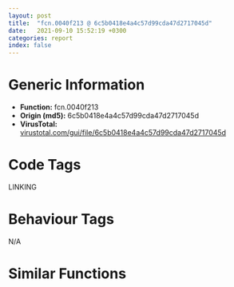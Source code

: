 ```yaml
---
layout: post
title:  "fcn.0040f213 @ 6c5b0418e4a4c57d99cda47d2717045d"
date:   2021-09-10 15:52:19 +0300
categories: report
index: false
---
```


# Generic Information
- **Function:** fcn.0040f213
- **Origin (md5):** 6c5b0418e4a4c57d99cda47d2717045d
- **VirusTotal:** [virustotal.com/gui/file/6c5b0418e4a4c57d99cda47d2717045d][virustotal_ref]

# Code Tags
<span class="tag" id="LINKING">LINKING</span>


# Behaviour Tags
<span class="bhv-tag" id="na">N/A</span>

# Similar Functions
<script type="text/javascript" src="https://www.gstatic.com/charts/loader.js"></script>
<script type="text/javascript">

    google.charts.load('current', {'packages':['corechart']});
    google.charts.setOnLoadCallback(drawChart);

    function drawChart() {
    var data = new google.visualization.DataTable();
        data.addColumn('number', 'X');
        data.addColumn('number', 'Y');
        data.addColumn({type: 'string', role: 'tooltip', 'p': {'html': true}});
        data.addColumn({'type': 'string', 'role': 'style'});
        
        data.addRows([
    [-72.96733856201172, -78.32057189941406, '<b><a href="/report/fcn.0040f213@6c5b0418e4a4c57d99cda47d2717045d">fcn.0040f213</a><br>@6c5b0418e4a4c57d99cda47d2717045d</b><br>push esi<br>push dword[0x4374cc]<br>mov esi, dword[sym.imp.KERNEL32.dll_TlsGetValue]<br>call esi<br>test eax, eax<br>je 0x40f247<br>mov eax, dword[0x4374c8]<br>cmp eax, 0xffffffff<br>je 0x40f247<br>push eax<br>push dword[0x4374cc]<br>call esi<br>call eax<br>test eax, eax<br>je 0x40f247<br>mov eax, dword[eax+0x1fc]<br>jmp 0x40f26d<br>push str.KERNEL32.DLL<br>call dword[sym.imp.KERNEL32.dll_GetModuleHandleA]<br>mov esi, eax<br>test esi, esi<br>je 0x40f27b<br>call fcn.0040f130<br>test eax, eax<br>je 0x40f27b<br>push str.DecodePointer<br>push esi<br>call dword[sym.imp.KERNEL32.dll_GetProcAddress]<br>test eax, eax<br>je 0x40f27b<br>push dword[esp+8]<br>call eax<br>mov dword[esp+8], eax<br>mov eax, dword[esp+8]<br>pop esi<br>ret <br><eoc> ', 'point { fill-color: #e0440e; }'],
[239.10057067871094, 6.857483386993408, '<b><a href="/report/fcn.459bfdba@284c9c9722cef7520dddfe58806fd72f">fcn.459bfdba</a><br>@284c9c9722cef7520dddfe58806fd72f</b><br>push esi<br>push dword[0x45a6c8f8]<br>mov esi, dword[sym.imp.KERNEL32.dll_TlsGetValue]<br>call esi<br>test eax, eax<br>je 0x459bfdee<br>mov eax, dword[0x45a6c8f4]<br>cmp eax, 0xffffffff<br>je 0x459bfdee<br>push eax<br>push dword[0x45a6c8f8]<br>call esi<br>call eax<br>test eax, eax<br>je 0x459bfdee<br>mov eax, dword[eax+0x1f8]<br>jmp 0x459bfe14<br>push str.KERNEL32.DLL<br>call dword[sym.imp.KERNEL32.dll_GetModuleHandleA]<br>mov esi, eax<br>test esi, esi<br>je 0x459bfe22<br>call fcn.459bfd4e<br>test eax, eax<br>je 0x459bfe22<br>push str.EncodePointer<br>push esi<br>call dword[sym.imp.KERNEL32.dll_GetProcAddress]<br>test eax, eax<br>je 0x459bfe22<br>push dword[esp+8]<br>call eax<br>mov dword[esp+8], eax<br>mov eax, dword[esp+8]<br>pop esi<br>ret <br><eoc> ', 'null'],
[-31.86181640625, -135.6554412841797, '<b><a href="/report/fcn.00411871@de21a548b66aa6c0b17491b6a31e14fa">fcn.00411871</a><br>@de21a548b66aa6c0b17491b6a31e14fa</b><br>push esi<br>push dword[0x448c5c]<br>mov esi, dword[sym.imp.KERNEL32.dll_TlsGetValue]<br>call esi<br>test eax, eax<br>je 0x4118a5<br>mov eax, dword[0x448c58]<br>cmp eax, 0xffffffff<br>je 0x4118a5<br>push eax<br>push dword[0x448c5c]<br>call esi<br>call eax<br>test eax, eax<br>je 0x4118a5<br>mov eax, dword[eax+0x1fc]<br>jmp 0x4118cb<br>push str.KERNEL32.DLL<br>call dword[sym.imp.KERNEL32.dll_GetModuleHandleA]<br>mov esi, eax<br>test esi, esi<br>je 0x4118d9<br>call fcn.0041178e<br>test eax, eax<br>je 0x4118d9<br>push str.DecodePointer<br>push esi<br>call dword[sym.imp.KERNEL32.dll_GetProcAddress]<br>test eax, eax<br>je 0x4118d9<br>push dword[esp+8]<br>call eax<br>mov dword[esp+8], eax<br>mov eax, dword[esp+8]<br>pop esi<br>ret <br><eoc> ', 'null'],
[-320.0089416503906, 149.47756958007812, '<b><a href="/report/fcn.00437bbe@46f6c2adf1fd4d1453ed312ca79dd9bf">fcn.00437bbe</a><br>@46f6c2adf1fd4d1453ed312ca79dd9bf</b><br>push esi<br>push dword[0x448ba4]<br>mov esi, dword[sym.imp.KERNEL32.dll_TlsGetValue]<br>call esi<br>test eax, eax<br>je 0x437bf2<br>mov eax, dword[0x448ba0]<br>cmp eax, 0xffffffff<br>je 0x437bf2<br>push eax<br>push dword[0x448ba4]<br>call esi<br>call eax<br>test eax, eax<br>je 0x437bf2<br>mov eax, dword[eax+0x1fc]<br>jmp 0x437c0d<br>push str.KERNEL32.DLL<br>call dword[sym.imp.KERNEL32.dll_GetModuleHandleA]<br>test eax, eax<br>je 0x437c1b<br>push str.DecodePointer<br>push eax<br>call dword[sym.imp.KERNEL32.dll_GetProcAddress]<br>test eax, eax<br>je 0x437c1b<br>push dword[esp+8]<br>call eax<br>mov dword[esp+8], eax<br>mov eax, dword[esp+8]<br>pop esi<br>ret <br><eoc> ', 'null'],
[132.28611755371094, 88.2831039428711, '<b><a href="/report/fcn.10019f4a@4c3818fdf32d89a09257dbc9d3e142ea">fcn.10019f4a</a><br>@4c3818fdf32d89a09257dbc9d3e142ea</b><br>push esi<br>push dword[0x10034b6c]<br>mov esi, dword[sym.imp.KERNEL32.dll_TlsGetValue]<br>call esi<br>test eax, eax<br>je 0x10019f7e<br>mov eax, dword[0x10034b68]<br>cmp eax, 0xffffffff<br>je 0x10019f7e<br>push eax<br>push dword[0x10034b6c]<br>call esi<br>call eax<br>test eax, eax<br>je 0x10019f7e<br>mov eax, dword[eax+0x1f8]<br>jmp 0x10019fa4<br>push str.KERNEL32.DLL<br>call dword[sym.imp.KERNEL32.dll_GetModuleHandleA]<br>mov esi, eax<br>test esi, esi<br>je 0x10019fb2<br>call fcn.10019ede<br>test eax, eax<br>je 0x10019fb2<br>push str.EncodePointer<br>push esi<br>call dword[sym.imp.KERNEL32.dll_GetProcAddress]<br>test eax, eax<br>je 0x10019fb2<br>push dword[esp+8]<br>call eax<br>mov dword[esp+8], eax<br>mov eax, dword[esp+8]<br>pop esi<br>ret <br><eoc> ', 'null'],
[198.96380615234375, 65.35785675048828, '<b><a href="/report/fcn.0040f19c@6c5b0418e4a4c57d99cda47d2717045d">fcn.0040f19c</a><br>@6c5b0418e4a4c57d99cda47d2717045d</b><br>push esi<br>push dword[0x4374cc]<br>mov esi, dword[sym.imp.KERNEL32.dll_TlsGetValue]<br>call esi<br>test eax, eax<br>je 0x40f1d0<br>mov eax, dword[0x4374c8]<br>cmp eax, 0xffffffff<br>je 0x40f1d0<br>push eax<br>push dword[0x4374cc]<br>call esi<br>call eax<br>test eax, eax<br>je 0x40f1d0<br>mov eax, dword[eax+0x1f8]<br>jmp 0x40f1f6<br>push str.KERNEL32.DLL<br>call dword[sym.imp.KERNEL32.dll_GetModuleHandleA]<br>mov esi, eax<br>test esi, esi<br>je 0x40f204<br>call fcn.0040f130<br>test eax, eax<br>je 0x40f204<br>push str.EncodePointer<br>push esi<br>call dword[sym.imp.KERNEL32.dll_GetProcAddress]<br>test eax, eax<br>je 0x40f204<br>push dword[esp+8]<br>call eax<br>mov dword[esp+8], eax<br>mov eax, dword[esp+8]<br>pop esi<br>ret <br><eoc> ', 'null'],
[158.01840209960938, 9.698250770568848, '<b><a href="/report/fcn.004117fa@de21a548b66aa6c0b17491b6a31e14fa">fcn.004117fa</a><br>@de21a548b66aa6c0b17491b6a31e14fa</b><br>push esi<br>push dword[0x448c5c]<br>mov esi, dword[sym.imp.KERNEL32.dll_TlsGetValue]<br>call esi<br>test eax, eax<br>je 0x41182e<br>mov eax, dword[0x448c58]<br>cmp eax, 0xffffffff<br>je 0x41182e<br>push eax<br>push dword[0x448c5c]<br>call esi<br>call eax<br>test eax, eax<br>je 0x41182e<br>mov eax, dword[eax+0x1f8]<br>jmp 0x411854<br>push str.KERNEL32.DLL<br>call dword[sym.imp.KERNEL32.dll_GetModuleHandleA]<br>mov esi, eax<br>test esi, esi<br>je 0x411862<br>call fcn.0041178e<br>test eax, eax<br>je 0x411862<br>push str.EncodePointer<br>push esi<br>call dword[sym.imp.KERNEL32.dll_GetProcAddress]<br>test eax, eax<br>je 0x411862<br>push dword[esp+8]<br>call eax<br>mov dword[esp+8], eax<br>mov eax, dword[esp+8]<br>pop esi<br>ret <br><eoc> ', 'null'],
[35.10285568237305, -156.8869171142578, '<b><a href="/report/fcn.10028223@481b545f5c18f2fce1caac67ddc419e8">fcn.10028223</a><br>@481b545f5c18f2fce1caac67ddc419e8</b><br>push esi<br>push dword[0x10062234]<br>mov esi, dword[sym.imp.KERNEL32.dll_TlsGetValue]<br>call esi<br>test eax, eax<br>je 0x10028257<br>mov eax, dword[0x10062230]<br>cmp eax, 0xffffffff<br>je 0x10028257<br>push eax<br>push dword[0x10062234]<br>call esi<br>call eax<br>test eax, eax<br>je 0x10028257<br>mov eax, dword[eax+0x1fc]<br>jmp 0x1002827d<br>push str.KERNEL32.DLL<br>call dword[sym.imp.KERNEL32.dll_GetModuleHandleA]<br>mov esi, eax<br>test esi, esi<br>je 0x1002828b<br>call fcn.10028140<br>test eax, eax<br>je 0x1002828b<br>push str.DecodePointer<br>push esi<br>call dword[sym.imp.KERNEL32.dll_GetProcAddress]<br>test eax, eax<br>je 0x1002828b<br>push dword[esp+8]<br>call eax<br>mov dword[esp+8], eax<br>mov eax, dword[esp+8]<br>pop esi<br>ret <br><eoc> ', 'null'],
[-329.38427734375, 84.29837036132812, '<b><a href="/report/fcn.00437b52@46f6c2adf1fd4d1453ed312ca79dd9bf">fcn.00437b52</a><br>@46f6c2adf1fd4d1453ed312ca79dd9bf</b><br>push esi<br>push dword[0x448ba4]<br>mov esi, dword[sym.imp.KERNEL32.dll_TlsGetValue]<br>call esi<br>test eax, eax<br>je 0x437b86<br>mov eax, dword[0x448ba0]<br>cmp eax, 0xffffffff<br>je 0x437b86<br>push eax<br>push dword[0x448ba4]<br>call esi<br>call eax<br>test eax, eax<br>je 0x437b86<br>mov eax, dword[eax+0x1f8]<br>jmp 0x437ba1<br>push str.KERNEL32.DLL<br>call dword[sym.imp.KERNEL32.dll_GetModuleHandleA]<br>test eax, eax<br>je 0x437baf<br>push str.EncodePointer<br>push eax<br>call dword[sym.imp.KERNEL32.dll_GetProcAddress]<br>test eax, eax<br>je 0x437baf<br>push dword[esp+8]<br>call eax<br>mov dword[esp+8], eax<br>mov eax, dword[esp+8]<br>pop esi<br>ret <br><eoc> ', 'null'],
[265.8179016113281, 84.73915100097656, '<b><a href="/report/fcn.0043c48e@7b00dd8f2abf54a73bfb09681334ff78">fcn.0043c48e</a><br>@7b00dd8f2abf54a73bfb09681334ff78</b><br>push esi<br>push dword[0x467664]<br>mov esi, dword[sym.imp.KERNEL32.dll_TlsGetValue]<br>call esi<br>test eax, eax<br>je 0x43c4c2<br>mov eax, dword[0x467660]<br>cmp eax, 0xffffffff<br>je 0x43c4c2<br>push eax<br>push dword[0x467664]<br>call esi<br>call eax<br>test eax, eax<br>je 0x43c4c2<br>mov eax, dword[eax+0x1f8]<br>jmp 0x43c4e8<br>push str.KERNEL32.DLL<br>call dword[sym.imp.KERNEL32.dll_GetModuleHandleA]<br>mov esi, eax<br>test esi, esi<br>je 0x43c4f6<br>call fcn.0043c422<br>test eax, eax<br>je 0x43c4f6<br>push str.EncodePointer<br>push esi<br>call dword[sym.imp.KERNEL32.dll_GetProcAddress]<br>test eax, eax<br>je 0x43c4f6<br>push dword[esp+8]<br>call eax<br>mov dword[esp+8], eax<br>mov eax, dword[esp+8]<br>pop esi<br>ret <br><eoc> ', 'null'],
[-264.0538635253906, 78.23983764648438, '<b><a href="/report/fcn.004031d9@e38ba004520fa1a86a35b63e8d5843ef">fcn.004031d9</a><br>@e38ba004520fa1a86a35b63e8d5843ef</b><br>push esi<br>push dword[0x40c2fc]<br>mov esi, dword[sym.imp.KERNEL32.dll_TlsGetValue]<br>call esi<br>test eax, eax<br>je 0x40320d<br>mov eax, dword[0x40c2f8]<br>cmp eax, 0xffffffff<br>je 0x40320d<br>push eax<br>push dword[0x40c2fc]<br>call esi<br>call eax<br>test eax, eax<br>je 0x40320d<br>mov eax, dword[eax+0x1f8]<br>jmp 0x403228<br>push str.KERNEL32.DLL<br>call dword[sym.imp.KERNEL32.dll_GetModuleHandleA]<br>test eax, eax<br>je 0x403236<br>push str.EncodePointer<br>push eax<br>call dword[sym.imp.KERNEL32.dll_GetProcAddress]<br>test eax, eax<br>je 0x403236<br>push dword[esp+8]<br>call eax<br>mov dword[esp+8], eax<br>mov eax, dword[esp+8]<br>pop esi<br>ret <br><eoc> ', 'null'],
[-30.991718292236328, -205.46499633789062, '<b><a href="/report/fcn.0043c505@7b00dd8f2abf54a73bfb09681334ff78">fcn.0043c505</a><br>@7b00dd8f2abf54a73bfb09681334ff78</b><br>push esi<br>push dword[0x467664]<br>mov esi, dword[sym.imp.KERNEL32.dll_TlsGetValue]<br>call esi<br>test eax, eax<br>je 0x43c539<br>mov eax, dword[0x467660]<br>cmp eax, 0xffffffff<br>je 0x43c539<br>push eax<br>push dword[0x467664]<br>call esi<br>call eax<br>test eax, eax<br>je 0x43c539<br>mov eax, dword[eax+0x1fc]<br>jmp 0x43c55f<br>push str.KERNEL32.DLL<br>call dword[sym.imp.KERNEL32.dll_GetModuleHandleA]<br>mov esi, eax<br>test esi, esi<br>je 0x43c56d<br>call fcn.0043c422<br>test eax, eax<br>je 0x43c56d<br>push str.DecodePointer<br>push esi<br>call dword[sym.imp.KERNEL32.dll_GetProcAddress]<br>test eax, eax<br>je 0x43c56d<br>push dword[esp+8]<br>call eax<br>mov dword[esp+8], eax<br>mov eax, dword[esp+8]<br>pop esi<br>ret <br><eoc> ', 'null'],
[-98.20462036132812, -156.7567596435547, '<b><a href="/report/fcn.10019fc1@4c3818fdf32d89a09257dbc9d3e142ea">fcn.10019fc1</a><br>@4c3818fdf32d89a09257dbc9d3e142ea</b><br>push esi<br>push dword[0x10034b6c]<br>mov esi, dword[sym.imp.KERNEL32.dll_TlsGetValue]<br>call esi<br>test eax, eax<br>je 0x10019ff5<br>mov eax, dword[0x10034b68]<br>cmp eax, 0xffffffff<br>je 0x10019ff5<br>push eax<br>push dword[0x10034b6c]<br>call esi<br>call eax<br>test eax, eax<br>je 0x10019ff5<br>mov eax, dword[eax+0x1fc]<br>jmp 0x1001a01b<br>push str.KERNEL32.DLL<br>call dword[sym.imp.KERNEL32.dll_GetModuleHandleA]<br>mov esi, eax<br>test esi, esi<br>je 0x1001a029<br>call fcn.10019ede<br>test eax, eax<br>je 0x1001a029<br>push str.DecodePointer<br>push esi<br>call dword[sym.imp.KERNEL32.dll_GetProcAddress]<br>test eax, eax<br>je 0x1001a029<br>push dword[esp+8]<br>call eax<br>mov dword[esp+8], eax<br>mov eax, dword[esp+8]<br>pop esi<br>ret <br><eoc> ', 'null'],
[7.837891101837158, -78.876708984375, '<b><a href="/report/fcn.459bfe31@284c9c9722cef7520dddfe58806fd72f">fcn.459bfe31</a><br>@284c9c9722cef7520dddfe58806fd72f</b><br>push esi<br>push dword[0x45a6c8f8]<br>mov esi, dword[sym.imp.KERNEL32.dll_TlsGetValue]<br>call esi<br>test eax, eax<br>je 0x459bfe65<br>mov eax, dword[0x45a6c8f4]<br>cmp eax, 0xffffffff<br>je 0x459bfe65<br>push eax<br>push dword[0x45a6c8f8]<br>call esi<br>call eax<br>test eax, eax<br>je 0x459bfe65<br>mov eax, dword[eax+0x1fc]<br>jmp 0x459bfe8b<br>push str.KERNEL32.DLL<br>call dword[sym.imp.KERNEL32.dll_GetModuleHandleA]<br>mov esi, eax<br>test esi, esi<br>je 0x459bfe99<br>call fcn.459bfd4e<br>test eax, eax<br>je 0x459bfe99<br>push str.DecodePointer<br>push esi<br>call dword[sym.imp.KERNEL32.dll_GetProcAddress]<br>test eax, eax<br>je 0x459bfe99<br>push dword[esp+8]<br>call eax<br>mov dword[esp+8], eax<br>mov eax, dword[esp+8]<br>pop esi<br>ret <br><eoc> ', 'null'],
[-254.552490234375, 143.32481384277344, '<b><a href="/report/fcn.00403245@e38ba004520fa1a86a35b63e8d5843ef">fcn.00403245</a><br>@e38ba004520fa1a86a35b63e8d5843ef</b><br>push esi<br>push dword[0x40c2fc]<br>mov esi, dword[sym.imp.KERNEL32.dll_TlsGetValue]<br>call esi<br>test eax, eax<br>je 0x403279<br>mov eax, dword[0x40c2f8]<br>cmp eax, 0xffffffff<br>je 0x403279<br>push eax<br>push dword[0x40c2fc]<br>call esi<br>call eax<br>test eax, eax<br>je 0x403279<br>mov eax, dword[eax+0x1fc]<br>jmp 0x403294<br>push str.KERNEL32.DLL<br>call dword[sym.imp.KERNEL32.dll_GetModuleHandleA]<br>test eax, eax<br>je 0x4032a2<br>push str.DecodePointer<br>push eax<br>call dword[sym.imp.KERNEL32.dll_GetProcAddress]<br>test eax, eax<br>je 0x4032a2<br>push dword[esp+8]<br>call eax<br>mov dword[esp+8], eax<br>mov eax, dword[esp+8]<br>pop esi<br>ret <br><eoc> ', 'null'],
[199.51119995117188, 135.2316436767578, '<b><a href="/report/fcn.100281ac@481b545f5c18f2fce1caac67ddc419e8">fcn.100281ac</a><br>@481b545f5c18f2fce1caac67ddc419e8</b><br>push esi<br>push dword[0x10062234]<br>mov esi, dword[sym.imp.KERNEL32.dll_TlsGetValue]<br>call esi<br>test eax, eax<br>je 0x100281e0<br>mov eax, dword[0x10062230]<br>cmp eax, 0xffffffff<br>je 0x100281e0<br>push eax<br>push dword[0x10062234]<br>call esi<br>call eax<br>test eax, eax<br>je 0x100281e0<br>mov eax, dword[eax+0x1f8]<br>jmp 0x10028206<br>push str.KERNEL32.DLL<br>call dword[sym.imp.KERNEL32.dll_GetModuleHandleA]<br>mov esi, eax<br>test esi, esi<br>je 0x10028214<br>call fcn.10028140<br>test eax, eax<br>je 0x10028214<br>push str.EncodePointer<br>push esi<br>call dword[sym.imp.KERNEL32.dll_GetProcAddress]<br>test eax, eax<br>je 0x10028214<br>push dword[esp+8]<br>call eax<br>mov dword[esp+8], eax<br>mov eax, dword[esp+8]<br>pop esi<br>ret <br><eoc> ', 'null'],

        ]);

    var options = {
        title: 'Similarity Plot',
        legend: 'none',
        colors: ['#dedbd9', '#e6693e', '#ec8f6e', '#f3b49f', '#f6c7b6'],
        tooltip: {isHtml: true, trigger: 'both'},
        explorer: {
        actions: ["dragToZoom", "rightClickToReset"],
        },
        chartArea: {
        width: '80%',
        height: '80%'
        },
        width: '100%',
        height: '100%'
    };

    var chart = new google.visualization.ScatterChart(document.getElementById('chart_div'));

    chart.draw(data, options);
    }
    
</script>


<div id="chart_div" style="width: 100%px; height: 100%;"></div>

# Disassembled Code
{% highlight nasm %}

push esi
push dword[0x4374cc]
mov esi, dword[sym.imp.KERNEL32.dll_TlsGetValue]
call esi
test eax, eax
je 0x40f247
mov eax, dword[0x4374c8]
cmp eax, 0xffffffff
je 0x40f247
push eax
push dword[0x4374cc]
call esi
call eax
test eax, eax
je 0x40f247
mov eax, dword[eax+0x1fc]
jmp 0x40f26d
push str.KERNEL32.DLL
call dword[sym.imp.KERNEL32.dll_GetModuleHandleA]
mov esi, eax
test esi, esi
je 0x40f27b
call fcn.0040f130
test eax, eax
je 0x40f27b
push str.DecodePointer
push esi
call dword[sym.imp.KERNEL32.dll_GetProcAddress]
test eax, eax
je 0x40f27b
push dword[esp+8]
call eax
mov dword[esp+8], eax
mov eax, dword[esp+8]
pop esi
ret

{% endhighlight %}

[virustotal_ref]: https://www.virustotal.com/gui/file/6c5b0418e4a4c57d99cda47d2717045d